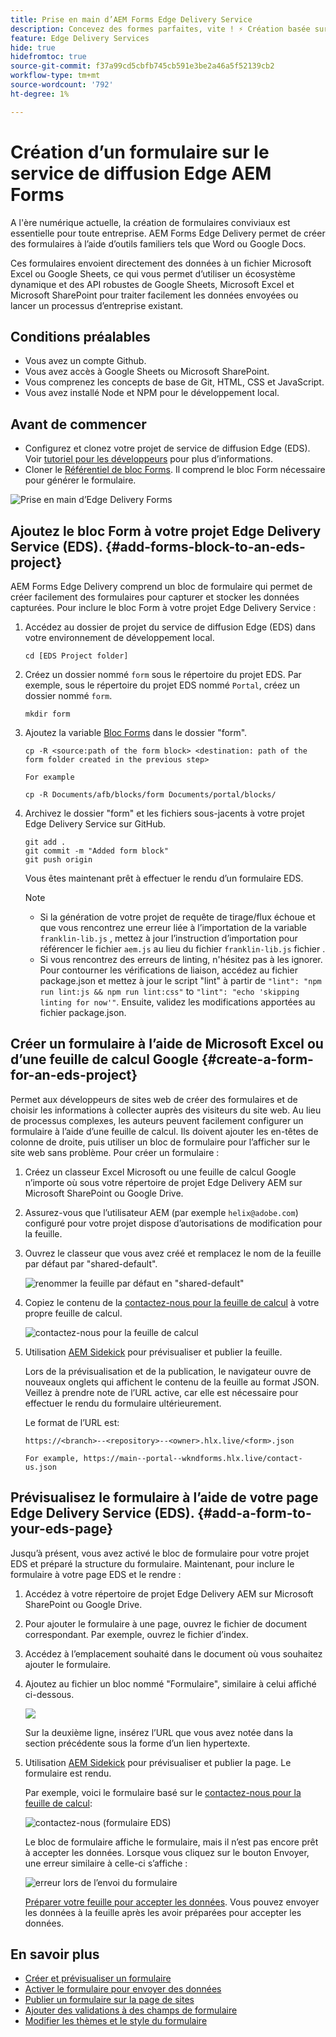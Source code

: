 ```yaml
---
title: Prise en main d’AEM Forms Edge Delivery Service
description: Concevez des formes parfaites, vite ! ⚡ Création basée sur des documents de diffusion AEM Forms Edge = vitesse époustouflante et formulaires compatibles avec l’optimisation pour les moteurs de recherche et les utilisateurs plus heureux.
feature: Edge Delivery Services
hide: true
hidefromtoc: true
source-git-commit: f37a99cd5cbfb745cb591e3be2a46a5f52139cb2
workflow-type: tm+mt
source-wordcount: '792'
ht-degree: 1%

---
```



# Création d’un formulaire sur le service de diffusion Edge AEM Forms

A l&#39;ère numérique actuelle, la création de formulaires conviviaux est essentielle pour toute entreprise. AEM Forms Edge Delivery permet de créer des formulaires à l’aide d’outils familiers tels que Word ou Google Docs.

Ces formulaires envoient directement des données à un fichier Microsoft Excel ou Google Sheets, ce qui vous permet d’utiliser un écosystème dynamique et des API robustes de Google Sheets, Microsoft Excel et Microsoft SharePoint pour traiter facilement les données envoyées ou lancer un processus d’entreprise existant.

## Conditions préalables

* Vous avez un compte Github.
* Vous avez accès à Google Sheets ou Microsoft SharePoint.
* Vous comprenez les concepts de base de Git, HTML, CSS et JavaScript.
* Vous avez installé Node et NPM pour le développement local.

## Avant de commencer

* Configurez et clonez votre projet de service de diffusion Edge (EDS). Voir [tutoriel pour les développeurs](https://www.aem.live/developer/tutorial) pour plus d’informations.
* Cloner le [Référentiel de bloc Forms](https://github.com/adobe/afb). Il comprend le bloc Form nécessaire pour générer le formulaire.

![Prise en main d’Edge Delivery Forms](/help/edge/assets/getting-started-with-eds-forms.png)

## Ajoutez le bloc Form à votre projet Edge Delivery Service (EDS). {#add-forms-block-to-an-eds-project}

AEM Forms Edge Delivery comprend un bloc de formulaire qui permet de créer facilement des formulaires pour capturer et stocker les données capturées. Pour inclure le bloc Form à votre projet Edge Delivery Service :

1. Accédez au dossier de projet du service de diffusion Edge (EDS) dans votre environnement de développement local.


   ```Shell
   cd [EDS Project folder]
   ```

1. Créez un dossier nommé `form` sous le répertoire du projet EDS. Par exemple, sous le répertoire du projet EDS nommé `Portal`, créez un dossier nommé `form`.

   ```Shell
   mkdir form
   ```


1. Ajoutez la variable [Bloc Forms](https://github.com/adobe/afb/tree/main/blocks/form) dans le dossier &quot;form&quot;.

   ```shell
   cp -R <source:path of the form block> <destination: path of the form folder created in the previous step>
   
   For example
   
   cp -R Documents/afb/blocks/form Documents/portal/blocks/
   ```

1. Archivez le dossier &quot;form&quot; et les fichiers sous-jacents à votre projet Edge Delivery Service sur GitHub.

   ```Shell
   git add .
   git commit -m "Added form block"
   git push origin
   ```

   Vous êtes maintenant prêt à effectuer le rendu d’un formulaire EDS.

   >[!NOTE]
   >
   > * Si la génération de votre projet de requête de tirage/flux échoue et que vous rencontrez une erreur liée à l’importation de la variable `franklin-lib.js` , mettez à jour l’instruction d’importation pour référencer le fichier `aem.js` au lieu du fichier `franklin-lib.js` fichier .
   > * Si vous rencontrez des erreurs de linting, n&#39;hésitez pas à les ignorer. Pour contourner les vérifications de liaison, accédez au fichier package.json et mettez à jour le script &quot;lint&quot; à partir de `"lint": "npm run lint:js && npm run lint:css"` to `"lint": "echo 'skipping linting for now'"`. Ensuite, validez les modifications apportées au fichier package.json.

## Créer un formulaire à l’aide de Microsoft Excel ou d’une feuille de calcul Google {#create-a-form-for-an-eds-project}

Permet aux développeurs de sites web de créer des formulaires et de choisir les informations à collecter auprès des visiteurs du site web. Au lieu de processus complexes, les auteurs peuvent facilement configurer un formulaire à l’aide d’une feuille de calcul. Ils doivent ajouter les en-têtes de colonne de droite, puis utiliser un bloc de formulaire pour l’afficher sur le site web sans problème. Pour créer un formulaire :

1. Créez un classeur Excel Microsoft ou une feuille de calcul Google n’importe où sous votre répertoire de projet Edge Delivery AEM sur Microsoft SharePoint ou Google Drive.

1. Assurez-vous que l’utilisateur AEM (par exemple `helix@adobe.com`) configuré pour votre projet dispose d’autorisations de modification pour la feuille.

1. Ouvrez le classeur que vous avez créé et remplacez le nom de la feuille par défaut par &quot;shared-default&quot;.

   ![renommer la feuille par défaut en &quot;shared-default&quot;](/help/edge/assets/rename-sheet-to-helix-default.png)

1. Copiez le contenu de la [contactez-nous pour la feuille de calcul](https://docs.google.com/spreadsheets/d/12jvYjo1a3GOV30IqPY6_7YaCQtUmzWpFhoiOHDcjB28/edit?usp=drive_link) à votre propre feuille de calcul.

   ![contactez-nous pour la feuille de calcul](/help/edge/assets/contact-us-form-spreadsheet.png)

1. Utilisation [AEM Sidekick](https://www.aem.live/developer/tutorial#preview-and-publish-your-content) pour prévisualiser et publier la feuille.

   Lors de la prévisualisation et de la publication, le navigateur ouvre de nouveaux onglets qui affichent le contenu de la feuille au format JSON. Veillez à prendre note de l’URL active, car elle est nécessaire pour effectuer le rendu du formulaire ultérieurement.

   Le format de l’URL est:

   ```shell
   https://<branch>--<repository>--<owner>.hlx.live/<form>.json
   
   For example, https://main--portal--wkndforms.hlx.live/contact-us.json
   ```

## Prévisualisez le formulaire à l’aide de votre page Edge Delivery Service (EDS). {#add-a-form-to-your-eds-page}

Jusqu’à présent, vous avez activé le bloc de formulaire pour votre projet EDS et préparé la structure du formulaire. Maintenant, pour inclure le formulaire à votre page EDS et le rendre :

1. Accédez à votre répertoire de projet Edge Delivery AEM sur Microsoft SharePoint ou Google Drive.

1. Pour ajouter le formulaire à une page, ouvrez le fichier de document correspondant. Par exemple, ouvrez le fichier d’index.

1. Accédez à l’emplacement souhaité dans le document où vous souhaitez ajouter le formulaire.

1. Ajoutez au fichier un bloc nommé &quot;Formulaire&quot;, similaire à celui affiché ci-dessous.

   ![](/help/edge/assets/form-block-in-sites-page-example.png)

   Sur la deuxième ligne, insérez l’URL que vous avez notée dans la section précédente sous la forme d’un lien hypertexte.

1. Utilisation [AEM Sidekick](https://www.aem.live/developer/tutorial#preview-and-publish-your-content) pour prévisualiser et publier la page. Le formulaire est rendu.

   Par exemple, voici le formulaire basé sur le [contactez-nous pour la feuille de calcul](https://docs.google.com/spreadsheets/d/12jvYjo1a3GOV30IqPY6_7YaCQtUmzWpFhoiOHDcjB28/edit?usp=drive_link):


   ![contactez-nous (formulaire EDS)](/help/edge/assets/eds-form.png)

   Le bloc de formulaire affiche le formulaire, mais il n’est pas encore prêt à accepter les données. Lorsque vous cliquez sur le bouton Envoyer, une erreur similaire à celle-ci s’affiche :

   ![erreur lors de l’envoi du formulaire](/help/edge/assets/form-error.png)

   [Préparer votre feuille pour accepter les données](/help/edge/docs/forms/submit-forms.md). Vous pouvez envoyer les données à la feuille après les avoir préparées pour accepter les données.


## En savoir plus

* [Créer et prévisualiser un formulaire](/help/edge/docs/forms/create-forms.md)
* [Activer le formulaire pour envoyer des données](/help/edge/docs/forms/submit-forms.md)
* [Publier un formulaire sur la page de sites](/help/edge/docs/forms/publish-eds-forms.md)
* [Ajouter des validations à des champs de formulaire](/help/edge/docs/forms/validate-forms.md)
* [Modifier les thèmes et le style du formulaire](/help/edge/docs/forms/style-theme-forms.md)